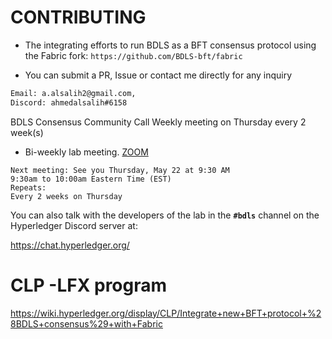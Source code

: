 # CONTRIBUTING

* The integrating efforts to run BDLS as a BFT consensus protocol using the Fabric fork:
`https://github.com/BDLS-bft/fabric`

* You can submit a PR, Issue or contact me directly for any inquiry
```xml
Email: a.alsalih2@gmail.com, 
Discord: ahmedalsalih#6158
```


BDLS Consensus Community Call
Weekly meeting on Thursday every 2 week(s)
* Bi-weekly lab meeting.
[ZOOM](https://zoom-lfx.platform.linuxfoundation.org/meeting/98760223865?password=e6523117-140a-48e8-992b-c1c6545489f6)
```
Next meeting: See you Thursday, May 22 at 9:30 AM
9:30am to 10:00am Eastern Time (EST)
Repeats:
Every 2 weeks on Thursday
```

You can also talk with the developers of the lab in the **`#bdls`** channel on the Hyperledger Discord server at:

https://chat.hyperledger.org/


# CLP -LFX program
https://wiki.hyperledger.org/display/CLP/Integrate+new+BFT+protocol+%28BDLS+consensus%29+with+Fabric
